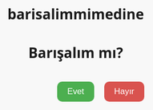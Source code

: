 # barisalimmimedine
<!DOCTYPE html>
<html lang="tr">
<head>
  <meta charset="UTF-8">
  <meta name="viewport" content="width=device-width, initial-scale=1.0">
  <title>Barışalım mı?</title>
  <style>
    html, body {
      margin: 0;
      padding: 0;
      overflow: hidden;
      font-family: 'Segoe UI', sans-serif;
      background-color: #f8f8f8;
      text-align: center;
    }

    h1 {
      font-size: 2.5em;
      margin-top: 20vh;
      color: #333;
    }

    .btn {
      font-size: 1.2em;
      padding: 10px 20px;
      margin: 20px 10px;
      border: none;
      border-radius: 10px;
      cursor: pointer;
      z-index: 1;
    }

    #evetBtn {
      background-color: #4CAF50;
      color: white;
    }

    #hayirBtn {
      background-color: #d9534f;
      color: white;
      position: absolute;
      transition: top 0.3s ease, left 0.3s ease;
    }

    #message {
      display: none;
      font-size: 1.5em;
      color: #fff;
      padding: 20px;
      position: relative;
      z-index: 2;
    }

    .heart {
      position: absolute;
      color: red;
      animation: float 4s linear infinite;
      opacity: 0.8;
      pointer-events: none;
    }

    @keyframes float {
      0% { transform: translateY(0) scale(1); opacity: 1; }
      100% { transform: translateY(-800px) scale(1.5); opacity: 0; }
    }
  </style>
</head>
<body>
  <h1 id="title">Barışalım mı?</h1>
  <button id="evetBtn" class="btn">Evet</button>
  <button id="hayirBtn" class="btn">Hayır</button>
  <div id="message">Her şey için özür dilerim.<br>Barışmak istiyorum.<br>Seni çok seviyorum ❤️</div>

  <script>
    const evetBtn = document.getElementById("evetBtn");
    const hayirBtn = document.getElementById("hayirBtn");
    const title = document.getElementById("title");
    const message = document.getElementById("message");

    let evetBasildi = false;

    // İlk konumlandırma
    function centerButtons() {
      hayirBtn.style.top = "60vh";
      hayirBtn.style.left = "50vw";
    }
    centerButtons();

    // Hayır kaçma
    hayirBtn.addEventListener("touchstart", moveButton);
    hayirBtn.addEventListener("mouseover", moveButton);

    function moveButton() {
      if (!evetBasildi) {
        const maxX = window.innerWidth - hayirBtn.offsetWidth;
        const maxY = window.innerHeight - hayirBtn.offsetHeight;
        const randomX = Math.random() * maxX;
        const randomY = Math.random() * maxY;
        hayirBtn.style.left = `${randomX}px`;
        hayirBtn.style.top = `${randomY}px`;
      }
    }

    // Evet basılınca
    evetBtn.addEventListener("click", () => {
      evetBasildi = true;
      document.body.style.background = "linear-gradient(to bottom, #ff9aa2, #ffdde1)";
      title.style.display = "none";
      evetBtn.style.display = "none";
      hayirBtn.style.display = "none";
      message.style.display = "block";

      // Kalpler
      for (let i = 0; i < 40; i++) {
        const heart = document.createElement("div");
        heart.classList.add("heart");
        heart.innerHTML = "❤️";
        heart.style.left = Math.random() * window.innerWidth + "px";
        heart.style.top = Math.random() * window.innerHeight + "px";
        heart.style.fontSize = `${Math.random() * 20 + 20}px`;
        document.body.appendChild(heart);
      }
    });
  </script>
</body>
</html>
